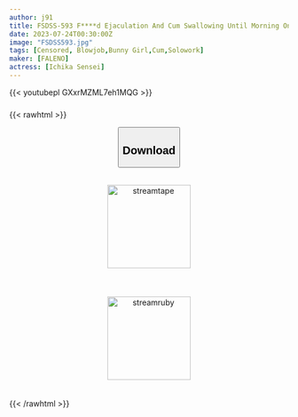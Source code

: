 ```yaml
---
author: j91
title: FSDSS-593 F****d Ejaculation And Cum Swallowing Until Morning On A Stayover Date. I Want To Be A Slut Earnestly Until Ichika Teacher Runs Out Of Sperm. Teacher Ichika
date: 2023-07-24T00:30:00Z
image: "FSDSS593.jpg"
tags: [Censored, Blowjob,Bunny Girl,Cum,Solowork]
maker: [FALENO]
actress: [Ichika Sensei]
---
```



{{< youtubepl GXxrMZML7eh1MQG >}}

###

{{< rawhtml >}}

  <link rel="stylesheet" href="https://j91.asia/asset/bs5.css">
  <center>
  <button class="btn btn-primary" type="button" data-bs-toggle="collapse" data-bs-target=".multi-collapse" aria-expanded="false" aria-controls="multiCollapseExample1 multiCollapseExample2"><h2>Download</h2></button></center>
</p>
<div class="row">
  <div class="col">
    <div class="collapse multi-collapse" id="multiCollapseExample1">
      <div class="card card-body">
	      <br>
<center><a href="https://streamtape.to/v/GXxrMZML7eh1MQG/fsdss-593.mp4" target="_blank"><img src="https://streamtape.to/images/Logo@2xDark.png" width="150" alt="streamtape"></a></center>
	      <br><br>
    </div>
  </div>
</div>
  <div class="col">
    <div class="collapse multi-collapse" id="multiCollapseExample2">
      <div class="card card-body">
	      <br>
<center><a href="https://streamruby.com/tbgnt82q9shh.html" target="_blank"><img src="https://j91.asia/asset/ruuby.png" width="150" alt="streamruby"></a></center>
<br><br>
      </div>
    </div>
  </div>
</div>{{< /rawhtml >}}
